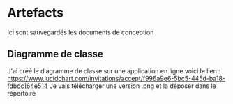 # Artefacts
Ici sont sauvegardés les documents de conception

## Diagramme de classe
J'ai créé le diagramme de classe sur une application en ligne voici le lien : 
https://www.lucidchart.com/invitations/accept/f996a9e6-5bc5-445d-ba18-fdbdc164e514
Je vais télécharger une version .png et la déposer dans le répertoire

